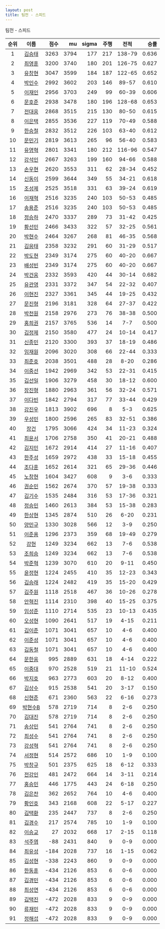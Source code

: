 ```yaml
---
layout: post
title: 팀전 - 스피드
---
```


팀전 - 스피드

| 순위 | 이름 | 점수 | mu | sigma | 주행 | 전적 | 승률 |
|:---:|:---:|---:|---:|---:|---:|:---:|---:|
| 1 | [김승태](../gimseungtae) | 3263 | 3794 | 177 | 217 | 138-79 | 0.636 |
| 2 | [최영훈](../choiyeonghun) | 3200 | 3740 | 180 | 201 | 126-75 | 0.627 |
| 3 | [유창현](../yuchanghyeon) | 3047 | 3599 | 184 | 187 | 122-65 | 0.652 |
| 4 | [박인수](../bakinsu) | 2992 | 3602 | 203 | 146 | 89-57 | 0.610 |
| 5 | [이재인](../ijaein) | 2956 | 3703 | 249 | 99 | 60-39 | 0.606 |
| 6 | [문호준](../munhojun) | 2938 | 3478 | 180 | 196 | 128-68 | 0.653 |
| 7 | [전대웅](../jeondaewoong) | 2868 | 3515 | 215 | 130 | 80-50 | 0.615 |
| 8 | [이은택](../ieuntaek) | 2855 | 3536 | 227 | 119 | 70-49 | 0.588 |
| 9 | [한승철](../hanseungcheol) | 2832 | 3512 | 226 | 103 | 63-40 | 0.612 |
| 10 | [문민기](../munmingi) | 2819 | 3613 | 265 | 96 | 56-40 | 0.583 |
| 11 | [유영혁](../yuyeonghyeok) | 2801 | 3341 | 180 | 212 | 116-96 | 0.547 |
| 12 | [강석인](../gangseokin) | 2667 | 3263 | 199 | 160 | 94-66 | 0.588 |
| 13 | [손우현](../sonuhyeon) | 2620 | 3553 | 311 | 62 | 28-34 | 0.452 |
| 14 | [신동이](../shindongi) | 2599 | 3644 | 349 | 55 | 34-21 | 0.618 |
| 15 | [조성제](../joseongje) | 2525 | 3518 | 331 | 63 | 39-24 | 0.619 |
| 16 | [이재혁](../ijaehyeok) | 2516 | 3235 | 240 | 103 | 50-53 | 0.485 |
| 17 | [송용준](../songyongjun) | 2516 | 3235 | 240 | 103 | 50-53 | 0.485 |
| 18 | [정승하](../jeongseungha) | 2470 | 3337 | 289 | 73 | 31-42 | 0.425 |
| 19 | [황선민](../hwangseongmin) | 2466 | 3433 | 322 | 57 | 32-25 | 0.561 |
| 20 | [박현수](../bakhyeonsu) | 2464 | 3267 | 268 | 81 | 46-35 | 0.568 |
| 21 | [김응태](../gimeungtae) | 2358 | 3232 | 291 | 60 | 31-29 | 0.517 |
| 22 | [박도현](../bakdohyeon) | 2349 | 3174 | 275 | 60 | 40-20 | 0.667 |
| 23 | [배성빈](../baeseongbin) | 2349 | 3174 | 275 | 60 | 40-20 | 0.667 |
| 24 | [박건웅](../bakgeonung) | 2332 | 3593 | 420 | 44 | 30-14 | 0.682 |
| 25 | [유관영](../yugwanyeong) | 2331 | 3372 | 347 | 54 | 22-32 | 0.407 |
| 26 | [이현진](../ihyeonjin) | 2327 | 3361 | 345 | 44 | 19-25 | 0.432 |
| 27 | [문진형](../munjinhyeong) | 2196 | 3181 | 328 | 64 | 27-37 | 0.422 |
| 28 | [박천원](../bakcheonwon) | 2158 | 2976 | 273 | 76 | 38-38 | 0.500 |
| 29 | [홍희권](../hongheegweon) | 2157 | 3765 | 536 | 14 | 7-7 | 0.500 |
| 30 | [김정제](../gimjeongje) | 2150 | 3580 | 477 | 24 | 10-14 | 0.417 |
| 31 | [신종민](../shinjongmin) | 2120 | 3300 | 393 | 37 | 18-19 | 0.486 |
| 32 | [임재원](../imjaewon) | 2096 | 3020 | 308 | 66 | 22-44 | 0.333 |
| 33 | [최준호](../choijunho) | 2038 | 3501 | 488 | 28 | 8-20 | 0.286 |
| 34 | [이중선](../ijungseon) | 1942 | 2969 | 342 | 53 | 22-31 | 0.415 |
| 35 | [김선일](../gimseonil) | 1906 | 3279 | 458 | 30 | 18-12 | 0.600 |
| 36 | [장진형](../jangjinhyeong) | 1880 | 2963 | 361 | 56 | 32-24 | 0.571 |
| 37 | [이다빈](../idabin) | 1842 | 2794 | 317 | 77 | 33-44 | 0.429 |
| 38 | [강진우](../gangjinwu) | 1813 | 3902 | 696 | 8 | 5-3 | 0.625 |
| 39 | [우성민](../useongmin) | 1800 | 2596 | 265 | 83 | 32-51 | 0.386 |
| 40 | [장건](../janggeon) | 1795 | 3066 | 424 | 34 | 11-23 | 0.324 |
| 41 | [최윤서](../choiyunseo) | 1706 | 2758 | 350 | 41 | 20-21 | 0.488 |
| 42 | [김지민](../gimjimin) | 1672 | 2914 | 414 | 27 | 11-16 | 0.407 |
| 43 | [한주성](../hanjuseong) | 1659 | 2972 | 438 | 33 | 15-18 | 0.455 |
| 44 | [조다훈](../jodahun) | 1652 | 2614 | 321 | 65 | 29-36 | 0.446 |
| 45 | [노창현](../nochanghyeon) | 1604 | 3427 | 608 | 9 | 3-6 | 0.333 |
| 46 | [권순민](../gweonsoonmin) | 1562 | 2674 | 370 | 57 | 19-38 | 0.333 |
| 47 | [김기수](../gimgisu) | 1535 | 2484 | 316 | 53 | 17-36 | 0.321 |
| 48 | [정승민](../jeongseungmin) | 1460 | 2613 | 384 | 53 | 15-38 | 0.283 |
| 49 | [한상현](../hansanghyeon) | 1345 | 2874 | 510 | 26 | 6-20 | 0.231 |
| 50 | [양민규](../yangmingyu) | 1330 | 3028 | 566 | 12 | 3-9 | 0.250 |
| 51 | [이준용](../ijunyong) | 1296 | 2373 | 359 | 68 | 19-49 | 0.279 |
| 52 | [강현](../ganghyeon) | 1249 | 3234 | 662 | 13 | 7-6 | 0.538 |
| 53 | [조희승](../joheeseung) | 1249 | 3234 | 662 | 13 | 7-6 | 0.538 |
| 54 | [박준혁](../bakjunhyeok) | 1239 | 3070 | 610 | 20 | 9-11 | 0.450 |
| 55 | [윤정현](../yunjeonghyeon) | 1224 | 2455 | 410 | 35 | 12-23 | 0.343 |
| 56 | [김승래](../gimseungrae) | 1224 | 2482 | 419 | 35 | 15-20 | 0.429 |
| 57 | [김주원](../gimjuwon) | 1118 | 2518 | 467 | 36 | 10-26 | 0.278 |
| 58 | [안혁진](../anhyeokjin) | 1114 | 2310 | 398 | 40 | 15-25 | 0.375 |
| 59 | [임성준](../imseongjun) | 1110 | 2714 | 535 | 23 | 10-13 | 0.435 |
| 60 | [오성현](../oseonghyeon) | 1090 | 2641 | 517 | 19 | 4-15 | 0.211 |
| 61 | [김이준](../gimijun) | 1071 | 3041 | 657 | 10 | 4-6 | 0.400 |
| 62 | [이준성](../ijunseong) | 1071 | 3041 | 657 | 10 | 4-6 | 0.400 |
| 63 | [김동철](../gimdongcheol) | 1071 | 3041 | 657 | 10 | 4-6 | 0.400 |
| 64 | [문한웅](../munhanung) | 995 | 2889 | 631 | 18 | 4-14 | 0.222 |
| 65 | [이중대](../ijungdae) | 970 | 2528 | 519 | 21 | 11-10 | 0.524 |
| 66 | [박지호](../bakjiho) | 963 | 2773 | 603 | 20 | 8-12 | 0.400 |
| 67 | [김상수](../gimsangsu) | 915 | 2538 | 541 | 20 | 3-17 | 0.150 |
| 68 | [신현준](../shinhyeonjun) | 671 | 2360 | 563 | 22 | 6-16 | 0.273 |
| 69 | [박현수B](../bakhyeonsu-b) | 578 | 2719 | 714 | 8 | 2-6 | 0.250 |
| 70 | [김대진](../gimdaejin) | 578 | 2719 | 714 | 8 | 2-6 | 0.250 |
| 71 | [송상민](../songsangmin) | 541 | 2764 | 741 | 8 | 2-6 | 0.250 |
| 72 | [최성수](../choiseongsu) | 541 | 2764 | 741 | 8 | 2-6 | 0.250 |
| 73 | [강성혁](../gangseonghyeok) | 541 | 2764 | 741 | 8 | 2-6 | 0.250 |
| 74 | [서정현](../seojeonghyeon) | 514 | 2572 | 686 | 10 | 1-9 | 0.100 |
| 75 | [박창규](../bakchanggyu) | 501 | 2375 | 625 | 18 | 6-12 | 0.333 |
| 76 | [전강인](../jeongangin) | 481 | 2472 | 664 | 14 | 3-11 | 0.214 |
| 77 | [홍승민](../hongseungmin) | 446 | 1775 | 443 | 24 | 6-18 | 0.250 |
| 78 | [김은찬](../gimeunchan) | 362 | 2652 | 764 | 10 | 4-6 | 0.400 |
| 79 | [황인호](../hwanginho) | 343 | 2168 | 608 | 22 | 5-17 | 0.227 |
| 80 | [김택환](../gimtaekhwan) | 235 | 2447 | 737 | 8 | 2-6 | 0.250 |
| 81 | [김경수](../gimgyeongsu) | 217 | 2574 | 785 | 10 | 1-9 | 0.100 |
| 82 | [이승교](../iseunggyo) | 27 | 2032 | 668 | 17 | 2-15 | 0.118 |
| 83 | [석주엽](../seokjuyeob) | -88 | 2431 | 840 | 9 | 0-9 | 0.000 |
| 84 | [최유성](../choiyuseong) | -184 | 2028 | 737 | 16 | 1-15 | 0.062 |
| 85 | [김성현](../gimseonghyeon) | -338 | 2243 | 860 | 9 | 0-9 | 0.000 |
| 86 | [한동훈](../handonghun) | -434 | 2126 | 853 | 6 | 0-6 | 0.000 |
| 87 | [김경민](../gimgyeongmin) | -434 | 2126 | 853 | 6 | 0-6 | 0.000 |
| 88 | [최성연](../choiseongyeon) | -434 | 2126 | 853 | 6 | 0-6 | 0.000 |
| 89 | [김택진](../gimtaekjin) | -472 | 2028 | 833 | 9 | 0-9 | 0.000 |
| 90 | [류재민](../ryujaemin) | -472 | 2028 | 833 | 9 | 0-9 | 0.000 |
| 91 | [정해섭](../jeonghaeseop) | -472 | 2028 | 833 | 9 | 0-9 | 0.000 |

